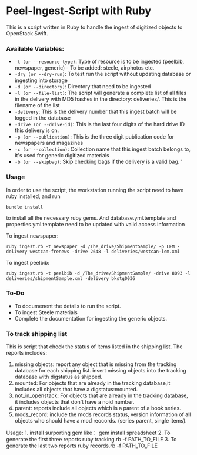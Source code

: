# Peel-Ingest-Script with Ruby

This is a script written in Ruby to handle the ingest of digitized objects to OpenStack Swift. 

### Available Variables:
* ```-t (or --resource-type)```: Type of resource is to be ingested (peelbib, newspaper, generic) - To be added: steele, airphotos etc. 
* ```-dry (or --dry-run)```: To test run the script without updating database or ingesting into storage
* ```-d (or --directory)```: Directory that need to be ingested
* ```-l (or --file-list)```: The script will generate a complete list of all files in the delivery with MD5 hashes in the directory: deliveries/. This is the filename of the list
* ```-delivery```: This is the delivery number that this ingest batch will be logged in the database
* ```-drive (or --drive-id)```: This is the last four digits of the hard drive ID this delivery is on. 
* ```-p (or --publication)```: This is the three digit publication code for newspapers and magazines
* ```-c (or --collection)```: Collection name that this ingest batch belongs to, it's used for generic digitized materials
* ```-b (or --skipbag)```: Skip checking bags if the delivery is a valid bag. '

### Usage
In order to use the script, the workstation running the script need to have ruby installed, and run
```
bundle install
```
to install all the necessary ruby gems. 
And database.yml.template and properties.yml.template need to be updated with valid access information

To ingest newspaper:
```
ruby ingest.rb -t newspaper -d /The_drive/ShipmentSample/ -p LEM -delivery westcan-frenews -drive 2648 -l deliveries/westcan-lem.xml
```

To ingest peelbib:
```
ruby ingest.rb -t peelbib -d /The_drive/ShipmentSample/ -drive 8093 -l deliveries/shipmentSample.xml -delivery bkstg0036
```

### To-Do
* To documenent the details to run the script. 
* To ingest Steele materials
* Complete the documentation for ingesting the generic objects. 

  
### To track shipping list
  This is script that check the status of items listed in the shipping list. The reports includes:
  1. missing objects: report any object that is missing from the tracking database for each shipping list. insert missing objects into the tracking database with digstatus as shipped.
  2. mounted: For objects that are already in the tracking database,it includes all objects that have a digstatus:mounted. 
  3. not_in_openstack:  For objects that are already in the tracking database, it includes objects that don't have a noid number.
  4. parent: reports include all objects which is a parent of a book series.
  5. mods_record: include the mods records status, version information of all objects who should have a mod reocords. (series parent, single items).

Usage: 
       1. install surporting gem
         like： gem install spreadsheet 
       2. To generate the first three reports
         ruby tracking.rb -f  PATH_TO_FILE
       3. To generate the last two reports
         ruby records.rb -f PATH_TO_FILE
